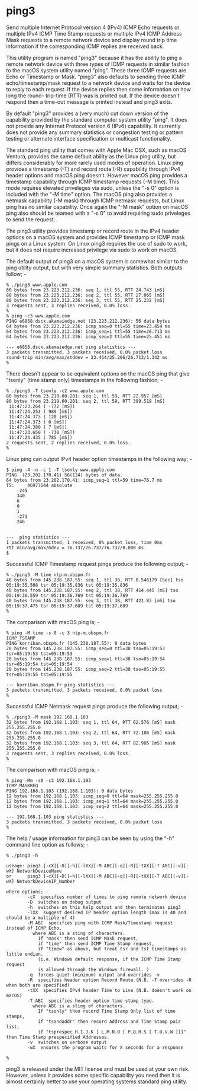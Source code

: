 # ping3
Send multiple Internet Protocol version 4 (IPv4) ICMP Echo
requests or multiple IPv4 ICMP Time Stamp requests or multiple
IPv4 ICMP Address Mask requests to a remote network device and
display round trip time information if the corresponding ICMP
replies are received back.

This utility program is named "ping3" because it has the ability
to ping a remote network device with three types of ICMP requests
in similar fashion to the macOS system utility named "ping". These
three ICMP requests are Echo or Timestamp or Mask. "ping3" also
defaults to sending three ICMP echo/timestamp/mask request to a
network device and waits for the device to reply to each request.
If the device replies then some information on how long the round-
trip-time (RTT) was is printed out. If the device doesn't respond
then a time-out message is printed instead and ping3 exits.

By default "ping3" provides a (very much) cut down version of the
capability provided by the standard computer system utility "ping".
It does not provide any Internet Protocol version 6 (IPv6) capability.
It currently does not provide any summary statistics or congestion
testing or pattern testing or alternate interface specification or
multicast functionality.

The standard ping utility that comes with Apple Mac OSX, such as
macOS Ventura, provides the same default ability as the Linux ping
utility, but differs considerably for more rarely used modes of
operation. Linux ping provides a timestamp (-T) and record route
(-R) capability through IPv4 header options and macOS ping doesn't.
However macOS ping provides a timestamp capability through ICMP
timestamp requests (-M time). This mode requires elevated priveleges
via sudo, unless the "-s 0" option is included with the "-M time"
option. The macOS ping also provides a netmask capability (-M mask)
through ICMP netmask requests, but Linux ping has no similar
capability. Once again the "-M mask" option on macOS ping also
should be teamed with a "-s 0" to avoid requiring sudo priveleges
to send the request.

The ping3 utility provides timestamp or record route in the IPv4
header options on a macOS system and provides ICMP timestamp or
ICMP mask pings on a Linux system. On Linux ping3 requires the
use of sudo to work, but it does not require increased privilege
via sudo to work on macOS.

The default output of ping3 on a macOS system is somewhat similar
to the ping utility output, but with very simple summary statistics.
Both outputs follow; -
```
% ./ping3 www.apple.com
80 bytes from 23.223.212.236: seq 1, ttl 55, RTT 24.743 [mS]
80 bytes from 23.223.212.236: seq 2, ttl 55, RTT 27.065 [mS]
80 bytes from 23.223.212.236: seq 3, ttl 55, RTT 25.232 [mS]
3 requests sent, 3 replies received, 0.0% loss.
%
% ping -c3 www.apple.com 
PING e6858.dscx.akamaiedge.net (23.223.212.236): 56 data bytes
64 bytes from 23.223.212.236: icmp_seq=0 ttl=55 time=23.454 ms
64 bytes from 23.223.212.236: icmp_seq=1 ttl=55 time=26.713 ms
64 bytes from 23.223.212.236: icmp_seq=2 ttl=55 time=25.451 ms

--- e6858.dscx.akamaiedge.net ping statistics ---
3 packets transmitted, 3 packets received, 0.0% packet loss
round-trip min/avg/max/stddev = 23.454/25.206/26.713/1.342 ms
%
```
There doesn't appear to be equivalent options on the macOS ping
that give "tsonly" (time stamp only) timestamps in the following fashion; -
```
% ./ping3 -T tsonly -c2 www.apple.com  
80 bytes from 23.219.60.201: seq 1, ttl 59, RTT 22.957 [mS]
80 bytes from 23.219.60.201: seq 2, ttl 59, RTT 399.519 [mS]
 11:47:23.264 ( -772 [mS])
 11:47:24.253 ( 989 [mS])
 11:47:24.373 ( 120 [mS])
 11:47:24.373 ( 0 [mS])
 11:47:24.380 ( 7 [mS])
 11:47:23.650 ( -730 [mS])
 11:47:24.435 ( 785 [mS])
2 requests sent, 2 replies received, 0.0% loss.
%
```
Linux ping can output IPv4 header option timestamps in the
following way; -
```
$ ping -4 -n -c 1 -T tsonly www.apple.com
PING  (23.202.170.41) 56(124) bytes of data.
64 bytes from 23.202.170.41: icmp_seq=1 ttl=59 time=76.7 ms
TS: 	46977144 absolute
	-245
	340
	6
	0
	1
	-271
	246


---  ping statistics ---
1 packets transmitted, 1 received, 0% packet loss, time 0ms
rtt min/avg/max/mdev = 76.737/76.737/76.737/0.000 ms
$
```
Successful ICMP Timestamp request pings produce the following output; -
```
% ./ping3 -M time ntp-m.obspm.fr       
40 bytes from 145.238.187.55: seq 1, ttl 38, RTT 0.546179 [Sec] tso 05:19:35.508 tsr 05:19:35.836 tst 05:19:35.836
40 bytes from 145.238.187.55: seq 2, ttl 38, RTT 414.445 [mS] tso 05:19:36.559 tsr 05:19:36.769 tst 05:19:36.769
40 bytes from 145.238.187.55: seq 3, ttl 38, RTT 421.83 [mS] tso 05:19:37.475 tsr 05:19:37.689 tst 05:19:37.689
%
```
The comparison with macOS ping is; -
```
% ping -M time -s 0 -c 3 ntp-m.obspm.fr
ICMP_TSTAMP
PING korriban.obspm.fr (145.238.187.55): 0 data bytes
20 bytes from 145.238.187.55: icmp_seq=0 ttl=38 tso=05:19:53 tsr=05:19:53 tst=05:19:53
20 bytes from 145.238.187.55: icmp_seq=1 ttl=38 tso=05:19:54 tsr=05:19:54 tst=05:19:54
20 bytes from 145.238.187.55: icmp_seq=2 ttl=38 tso=05:19:55 tsr=05:19:55 tst=05:19:55

--- korriban.obspm.fr ping statistics ---
3 packets transmitted, 3 packets received, 0.0% packet loss
%
```
Successful ICMP Netmask request pings produce the following output; -
```
% ./ping3 -M mask 192.168.1.103
32 bytes from 192.168.1.103: seq 1, ttl 64, RTT 62.576 [mS] mask 255.255.255.0
32 bytes from 192.168.1.103: seq 2, ttl 64, RTT 72.186 [mS] mask 255.255.255.0
32 bytes from 192.168.1.103: seq 3, ttl 64, RTT 82.985 [mS] mask 255.255.255.0
3 requests sent, 3 replies received, 0.0% loss.
%
```
The comparison with macOS ping is; -
```
% ping -Mm -s0 -c3 192.168.1.103 
ICMP_MASKREQ
PING 192.168.1.103 (192.168.1.103): 0 data bytes
12 bytes from 192.168.1.103: icmp_seq=0 ttl=64 mask=255.255.255.0
12 bytes from 192.168.1.103: icmp_seq=1 ttl=64 mask=255.255.255.0
12 bytes from 192.168.1.103: icmp_seq=2 ttl=64 mask=255.255.255.0

--- 192.168.1.103 ping statistics ---
3 packets transmitted, 3 packets received, 0.0% packet loss
%
```
The help / usage information for ping3 can be seen by using the "-h"
command line option as follows; -
```
% ./ping3 -h

useage: ping3 [-cX][-D][-h][-lXX][-M ABC][-q][-R][-tXX][-T ABC][-v][-wX] NetworkDeviceName
or      ping3 [-cX][-D][-h][-lXX][-M ABC][-q][-R][-tXX][-T ABC][-v][-wX] NetworkDeviceIP_Number

where options; -
        -cX  specifies number of times to ping remote network device
        -D  switches on debug output
        -h  switches on this help output and then terminates ping3
        -lXX  suggest desired IP header option length (max is 40 and should be a multiple of 4)
        -M ABC  specifies ping with ICMP Mask/Timestamp request instead of ICMP Echo.
          where ABC is a sting of characters.
            If "mask" then send ICMP Mask request,
            if "time" then send ICMP Time Stamp request,
            if "timew" as above, but treat tsr and tst timestamps as little endian.
            (i.e. Windows default response, if the ICMP Time Stamp request
            is allowed through the Windows firewall. )
        -q  forces quiet (minimum) output and overrides -v
        -R  specifies header option Record Route (N.B. -T overrides -R when both are specified)
        -tXX  specifies IPv4 header Time to Live (N.B. doesn't work on macOS)
        -T ABC  specifies header option time stamp type.
          where ABC is a sting of characters.
            If "tsonly" then record Time Stamp Only list of time stamps,
            if "tsandaddr" then record Address and Time Stamp pair list,
            if "tsprespec H.I.J.K [ L.M.N.O [ P.Q.R.S [ T.U.V.W ]]]" then Time Stamp prespecified Addresses.
        -v  switches on verbose output
        -wX  ensures the program waits for X seconds for a response

%
```
ping3 is released under the MIT license and must be used at your own risk.
However, unless it provides some specific capability you need then it is
almost certainly better to use your operating systems standard ping utility.
